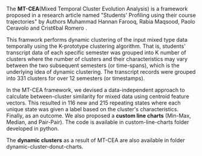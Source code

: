 The **MT-CEA**(Mixed Temporal Cluster Evolution Analysis) is a framework proposed in a research article named "Students' Profiling using their course trajectories"  by Authors Muhammad Hannan Farooq, Rabia Maqsood, Paolo Ceravolo and Crist¢bal Romero .

This framwork performs dynamic clustering of the input mixed type data temporally using the K-prototype clustering algorithm. That is, students' transcript data of each specific semester was grouped into K number of clusters where the number of clusters and their characteristics may vary between the two subsequent semesters (or time-spans), which is the underlying idea of dynamic clustering. The transcript records were grouped into 331 clusters for over 12 semesters (or timestamps).

In the MT-CEA framework, we devised a data-independent approach to calculate between-cluster similarity for mixed data using centroid feature vectors. This resulted in 116 new and 215 repeating states where each unique state was given a label based on the cluster's characteristics. Finally, as an outcome.
We also proposed a **custom line charts** (Min-Max, Median, and Pair-Pair). The code is available in custom-line-charts folder developed in python.

The **dynamic clusters** as a result of MT-CEA are also available in folder dynamic-cluster-donut-charts.
